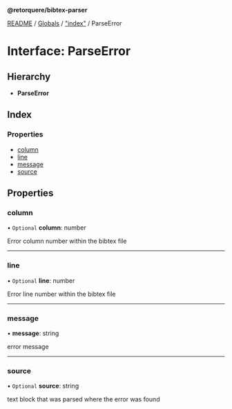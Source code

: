 **@retorquere/bibtex-parser**

[README](../README.md) / [Globals](../globals.md) / ["index"](../modules/_index_.md) / ParseError

# Interface: ParseError

## Hierarchy

* **ParseError**

## Index

### Properties

* [column](_index_.parseerror.md#column)
* [line](_index_.parseerror.md#line)
* [message](_index_.parseerror.md#message)
* [source](_index_.parseerror.md#source)

## Properties

### column

• `Optional` **column**: number

Error column number within the bibtex file

___

### line

• `Optional` **line**: number

Error line number within the bibtex file

___

### message

•  **message**: string

error message

___

### source

• `Optional` **source**: string

text block that was parsed where the error was found
